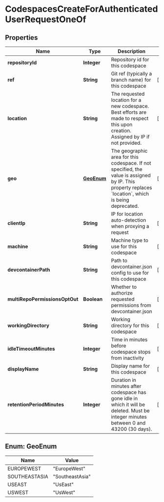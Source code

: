 

# CodespacesCreateForAuthenticatedUserRequestOneOf


## Properties

| Name | Type | Description | Notes |
|------------ | ------------- | ------------- | -------------|
|**repositoryId** | **Integer** | Repository id for this codespace |  |
|**ref** | **String** | Git ref (typically a branch name) for this codespace |  [optional] |
|**location** | **String** | The requested location for a new codespace. Best efforts are made to respect this upon creation. Assigned by IP if not provided. |  [optional] |
|**geo** | [**GeoEnum**](#GeoEnum) | The geographic area for this codespace. If not specified, the value is assigned by IP. This property replaces &#x60;location&#x60;, which is being deprecated. |  [optional] |
|**clientIp** | **String** | IP for location auto-detection when proxying a request |  [optional] |
|**machine** | **String** | Machine type to use for this codespace |  [optional] |
|**devcontainerPath** | **String** | Path to devcontainer.json config to use for this codespace |  [optional] |
|**multiRepoPermissionsOptOut** | **Boolean** | Whether to authorize requested permissions from devcontainer.json |  [optional] |
|**workingDirectory** | **String** | Working directory for this codespace |  [optional] |
|**idleTimeoutMinutes** | **Integer** | Time in minutes before codespace stops from inactivity |  [optional] |
|**displayName** | **String** | Display name for this codespace |  [optional] |
|**retentionPeriodMinutes** | **Integer** | Duration in minutes after codespace has gone idle in which it will be deleted. Must be integer minutes between 0 and 43200 (30 days). |  [optional] |



## Enum: GeoEnum

| Name | Value |
|---- | -----|
| EUROPEWEST | &quot;EuropeWest&quot; |
| SOUTHEASTASIA | &quot;SoutheastAsia&quot; |
| USEAST | &quot;UsEast&quot; |
| USWEST | &quot;UsWest&quot; |



